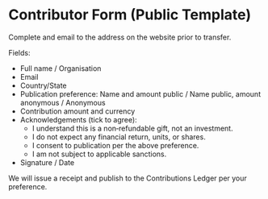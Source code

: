 # Contributor Form (Public Template)

Complete and email to the address on the website prior to transfer.

Fields:
- Full name / Organisation
- Email
- Country/State
- Publication preference: Name and amount public / Name public, amount anonymous / Anonymous
- Contribution amount and currency
- Acknowledgements (tick to agree):
  - I understand this is a non‑refundable gift, not an investment.
  - I do not expect any financial return, units, or shares.
  - I consent to publication per the above preference.
  - I am not subject to applicable sanctions.
- Signature / Date

We will issue a receipt and publish to the Contributions Ledger per your preference.
